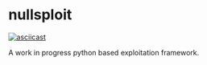 # nullsploit

[![asciicast](https://asciinema.org/a/jqGCsMZabjL2jGJSXMIXk4VkQ.png)](https://asciinema.org/a/jqGCsMZabjL2jGJSXMIXk4VkQ)

A work in progress python based exploitation framework.
